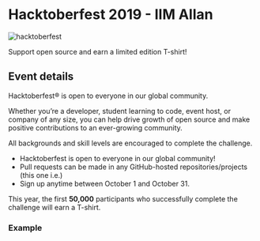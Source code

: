 # Hacktoberfest 2019 - IIM Allan

![hacktoberfest](https://user-images.githubusercontent.com/1866496/65622596-4b382480-dfc6-11e9-9abf-29205789fb3f.png)

Support open source and earn a limited edition T-shirt!

## Event details
Hacktoberfest® is open to everyone in our global community. 

Whether you’re a developer, student learning to code, event host, or company of any size, you can help drive growth of open source and make positive contributions to an ever-growing community.

All backgrounds and skill levels are encouraged to complete the challenge.

- Hacktoberfest is open to everyone in our global community!
- Pull requests can be made in any GitHub-hosted repositories/projects (this one i.e.)
- Sign up anytime between October 1 and October 31.

This year, the first **50,000** participants who successfully complete the challenge will earn a T-shirt.

### Example

